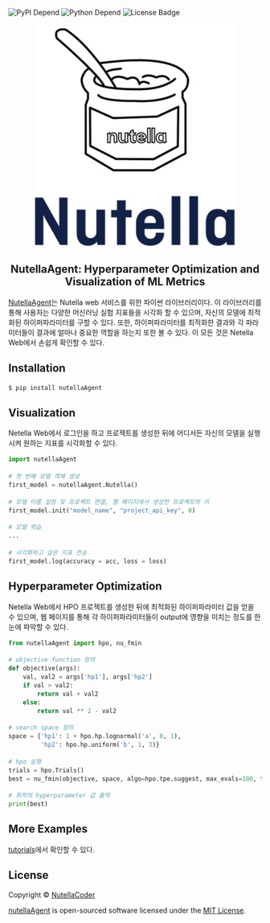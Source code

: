 ![PyPI Depend](https://img.shields.io/badge/PyPI-v0.1.20-orange) ![Python Depend](https://img.shields.io/badge/Python-3.7-blue) ![License Badge](https://img.shields.io/badge/license-MIT-green)<br>

<p align="center">
  <img width="400" src="./assets/logo.jpeg">
</p>


<h2 align=center>NutellaAgent: Hyperparameter Optimization and Visualization of ML Metrics</h2>

[NutellaAgent](https://github.com/NutellaCoder/NutellaML)는 Nutella web 서비스를 위한 파이썬 라이브러리이다. 이 라이브러리를 통해 사용자는 다양한 머신러닝 실험 지표들을 시각화 할 수 있으며, 자신의 모델에 최적화된 하이퍼파라미터를 구할 수 있다. 또한, 하이퍼파라미터를 최적화한 결과와 각 파라미터들이 결과에 얼마나 중요한 역할을 하는지 또한 볼 수 있다. 이 모든 것은 Netella Web에서 손쉽게 확인할 수 있다.


## Installation

```bash
$ pip install nutellaAgent
```

## Visualization

Netella Web에서 로그인을 하고 프로젝트를 생성한 뒤에 어디서든 자신의 모델을 실행시켜 원하는 지표를 시각화할 수 있다.

```python
import nutellaAgent

# 첫 번째 모델 객체 생성
first_model = nutellaAgent.Nutella()

# 모델 이름 설정 및 프로젝트 연결, 웹 페이지에서 생성한 프로젝트의 키
first_model.init("model_name", "project_api_key", 0)

# 모델 학습
...

# 시각화하고 싶은 지표 전송
first_model.log(accuracy = acc, loss = loss)
```


## Hyperparameter Optimization

Netella Web에서 HPO 프로젝트를 생성한 뒤에 최적화된 하이퍼파라미터 값을 얻을 수 있으며, 웹 페이지를 통해 각 하이퍼파라미터들이 output에 영향을 미치는 정도를 한눈에 파악할 수 있다.

```python
from nutellaAgent import hpo, nu_fmin

# objective function 정의
def objective(args):
    val, val2 = args['hp1'], args['hp2']
    if val > val2:
        return val + val2
    else:
        return val ** 2 - val2

# search space 정의
space = {'hp1': 1 + hpo.hp.lognormal('a', 0, 1),
         'hp2': hpo.hp.uniform('b', 1, 3)}

# hpo 실행
trials = hpo.Trials()
best = nu_fmin(objective, space, algo=hpo.tpe.suggest, max_evals=100, trials=trials)

# 최적의 hyperparameter 값 출력
print(best)
```

## More Examples

[tutorials](https://github.com/NutellaCoder/NutellaML/tree/master/tutorials)에서 확인할 수 있다.


## License

Copyright © [NutellaCoder](https://github.com/NutellaCoder)

[nutellaAgent](https://github.com/NutellaCoder/NutellaML) is open-sourced software licensed under the [MIT License](https://github.com/NutellaCoder/NutellaML/blob/master/LICENSE).